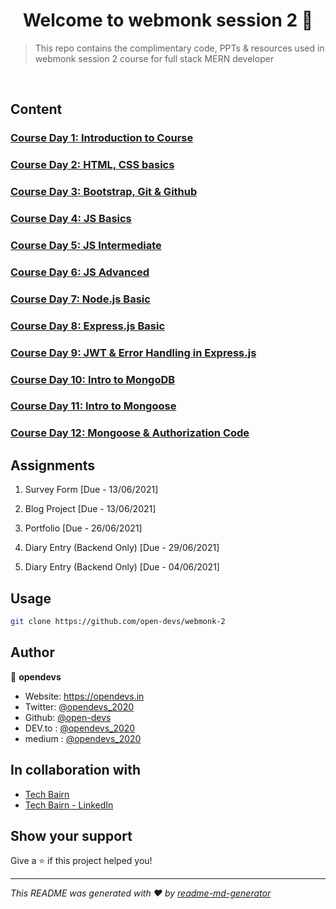 # <center> Welcome to webmonk session 2 👋 </center>

> This repo contains the complimentary code, PPTs &amp; resources used in webmonk session 2 course for full stack MERN developer

<br>

## Content

### [Course Day 1: Introduction to Course](https://github.com/open-devs/webmonk-2/tree/main/Course%20Day%201)

### [Course Day 2: HTML, CSS basics](https://github.com/open-devs/webmonk-2/tree/main/Course%20Day%202)

### [Course Day 3: Bootstrap, Git & Github](https://github.com/open-devs/webmonk-2/tree/main/Course%20Day%203)

### [Course Day 4: JS Basics](https://github.com/open-devs/webmonk-2/tree/main/Course%20Day%204)

### [Course Day 5: JS Intermediate](https://github.com/open-devs/webmonk-2/tree/main/Course%20Day%205)

### [Course Day 6: JS Advanced](https://github.com/open-devs/webmonk-2/tree/main/Course%20Day%206)

### [Course Day 7: Node.js Basic](https://github.com/open-devs/webmonk-2/tree/main/Course%20Day%207)

### [Course Day 8: Express.js Basic](https://github.com/open-devs/webmonk-2/tree/main/Course%20Day%208)

### [Course Day 9: JWT & Error Handling in Express.js](https://github.com/open-devs/webmonk-2/tree/main/Course%20Day%209)

### [Course Day 10: Intro to MongoDB](https://github.com/open-devs/webmonk-2/tree/main/Course%20Day%2010)

### [Course Day 11: Intro to Mongoose](https://github.com/open-devs/webmonk-2/tree/main/Course%20Day%2011)

### [Course Day 12: Mongoose & Authorization Code](https://github.com/open-devs/webmonk-2/tree/main/Course%20Day%2012)

## Assignments

1. Survey Form [Due - 13/06/2021]

2. Blog Project [Due - 13/06/2021]

3. Portfolio [Due - 26/06/2021]

4. Diary Entry (Backend Only) [Due - 29/06/2021]

5. Diary Entry (Backend Only) [Due - 04/06/2021]

## Usage

```sh
git clone https://github.com/open-devs/webmonk-2
```

## Author

👤 **opendevs**

* Website: https://opendevs.in
* Twitter: [@opendevs_2020](https://twitter.com/opendevs_2020)
* Github: [@open-devs](https://github.com/open-devs)
* DEV.to : [@opendevs_2020](https://dev.to/opendevs_2020)
* medium : [@opendevs_2020](https://medium.com/@opendevs_2020)

## In collaboration with

* [Tech Bairn](https://techbairn.com/)
* [Tech Bairn - LinkedIn](https://www.linkedin.com/company/techbairn/)

## Show your support

Give a ⭐️ if this project helped you!

***
_This README was generated with ❤️ by [readme-md-generator](https://github.com/kefranabg/readme-md-generator)_
